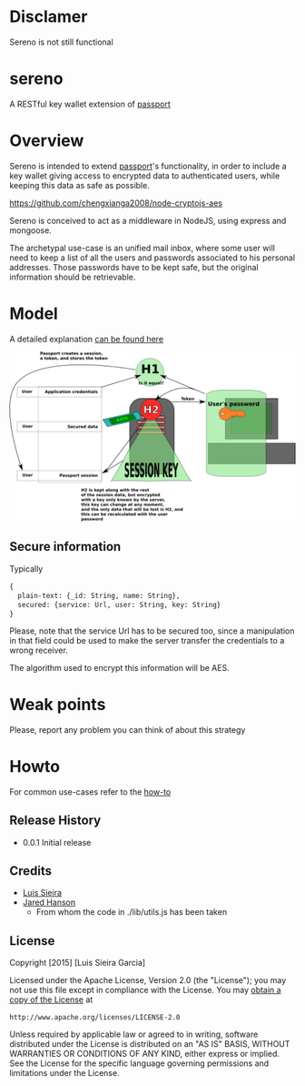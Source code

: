 # Disclamer
Sereno is not still functional

# sereno
A RESTful key wallet extension of [passport](http://passportjs.org/)

# Overview
Sereno is intended to extend [passport](http://passportjs.org/)'s functionality, in order to include a key wallet giving access to encrypted data to authenticated users, while keeping this data as safe as possible.

https://github.com/chengxianga2008/node-cryptojs-aes

Sereno is conceived to act as a middleware in NodeJS, using express and mongoose.

The archetypal use-case is an unified mail inbox, where some user will need to keep a list of all the users and passwords associated to his personal addresses.
Those passwords have to be kept safe, but the original information should be retrievable.

# Model
A detailed explanation [can be found here](doc/strategy-detail.md)

![Model Schema](doc/modelSchema.png)

## Secure information

Typically

```
{
  plain-text: {_id: String, name: String},
  secured: {service: Url, user: String, key: String}
}
```

Please, note that the service Url has to be secured too, since a manipulation in that field could be used to make the server transfer the credentials to a wrong receiver.

The algorithm used to encrypt this information will be AES.

# Weak points
Please, report any problem you can think of about this strategy

# Howto
For common use-cases refer to the [how-to](doc/howto.md)

## Release History

* 0.0.1 Initial release

## Credits

 * [Luis Sieira](https://github.com/sieira)
 * [Jared Hanson](https://github.com/jaredhanson)
   * From whom the code in ./lib/utils.js has been taken
   
## License
Copyright [2015] [Luis Sieira Garcia]

Licensed under the Apache License, Version 2.0 (the "License");
you may not use this file except in compliance with the License.
You may [obtain a copy of the License](http://www.apache.org/licenses/LICENSE-2.0) at

    http://www.apache.org/licenses/LICENSE-2.0

Unless required by applicable law or agreed to in writing, software
distributed under the License is distributed on an "AS IS" BASIS,
WITHOUT WARRANTIES OR CONDITIONS OF ANY KIND, either express or implied.
See the License for the specific language governing permissions and
limitations under the License.
